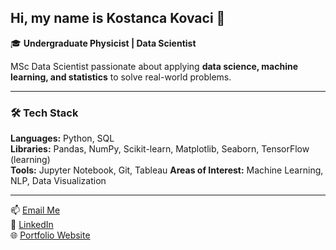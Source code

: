 ## Hi, my name is Kostanca Kovaci 👋

🎓 **Undergraduate Physicist | Data Scientist**

MSc Data Scientist passionate about applying **data science, machine learning, and statistics** to solve real-world problems.

---

### 🛠️ Tech Stack
**Languages:** Python, SQL  
**Libraries:** Pandas, NumPy, Scikit-learn, Matplotlib, Seaborn, TensorFlow (learning)  
**Tools:** Jupyter Notebook, Git, Tableau 
**Areas of Interest:** Machine Learning, NLP, Data Visualization

---

📫 [Email Me](mailto:kovacikostancal@gmail.com)  
🔗 [LinkedIn](https://linkedin.com/in/kostanca-kovaci)  
🌐 [Portfolio Website](https://.com)  
